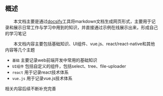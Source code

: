 ## 概述
　　本文档主要是通过[docsify](https://docsify.js.org/#/zh-cn/)工具将markdown文档生成网页形式，主要用于记录和展示日常工作与学习中用到的知识，并直接通过示例在线展示出来，形成自己的学习笔记 

　　本文档内容主要包括基础知识、UI组件、vue.js、react/react-native和其他内容等几个主题

- ```基础``` 主要记录web前端开发中常用的基础知识
- ```UI组件``` 包括自定义的组件，包括select、tree、file-uploader
- ```react``` 用于记录react技术体系
- ```vue.js``` 用于记录vue.js技术体系

相关内容后续不断补充完善